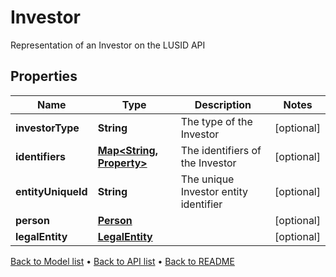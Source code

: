 

# Investor

Representation of an Investor on the LUSID API

## Properties

| Name | Type | Description | Notes |
|------------ | ------------- | ------------- | -------------|
|**investorType** | **String** | The type of the Investor |  [optional] |
|**identifiers** | [**Map&lt;String, Property&gt;**](Property.md) | The identifiers of the Investor |  [optional] |
|**entityUniqueId** | **String** | The unique Investor entity identifier |  [optional] |
|**person** | [**Person**](Person.md) |  |  [optional] |
|**legalEntity** | [**LegalEntity**](LegalEntity.md) |  |  [optional] |



[Back to Model list](../README.md#documentation-for-models) &#8226; [Back to API list](../README.md#documentation-for-api-endpoints) &#8226; [Back to README](../README.md)



